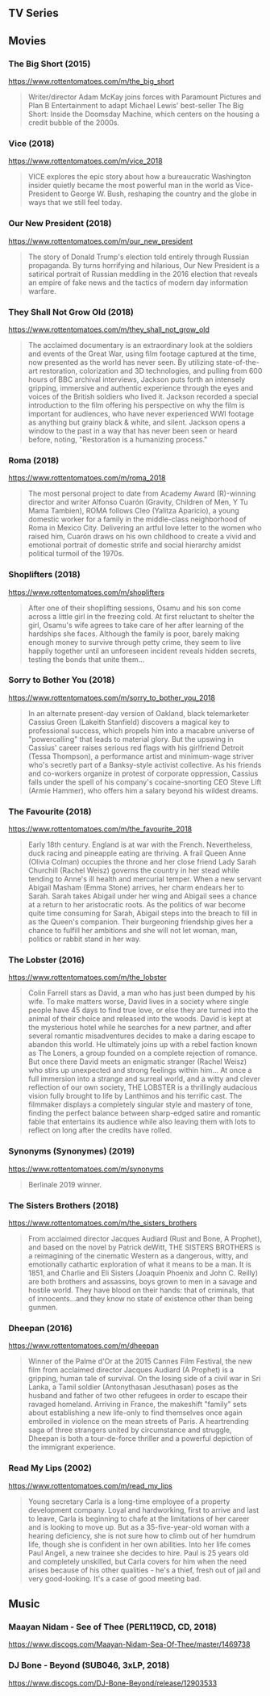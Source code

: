 ## TV Series

## Movies

### The Big Short (2015)
https://www.rottentomatoes.com/m/the_big_short

> Writer/director Adam McKay joins forces with Paramount Pictures and Plan B Entertainment to adapt Michael Lewis' best-seller The Big Short: Inside the Doomsday Machine, which centers on the housing a credit bubble of the 2000s.

### Vice (2018)
https://www.rottentomatoes.com/m/vice_2018

> VICE explores the epic story about how a bureaucratic Washington insider quietly became the most powerful man in the world as Vice-President to George W. Bush, reshaping the country and the globe in ways that we still feel today.

### Our New President (2018)
https://www.rottentomatoes.com/m/our_new_president

> The story of Donald Trump's election told entirely through Russian propaganda. By turns horrifying and hilarious, Our New 
President is a satirical portrait of Russian meddling in the 2016 election that reveals an empire of fake news and the tactics of modern day information warfare.

### They Shall Not Grow Old (2018)
https://www.rottentomatoes.com/m/they_shall_not_grow_old

> The acclaimed documentary is an extraordinary look at the soldiers and events of the Great War, using film footage captured at the time, now presented as the world has never seen. By utilizing state-of-the-art restoration, colorization and 3D technologies, and pulling from 600 hours of BBC archival interviews, Jackson puts forth an intensely gripping, immersive and authentic experience through the eyes and voices of the British soldiers who lived it. Jackson recorded a special introduction to the film offering his perspective on why the film is important for audiences, who have never experienced WWI footage as anything but grainy black & white, and silent. Jackson opens a window to the past in a way that has never been seen or heard before, noting, "Restoration is a humanizing process."

### Roma (2018)
https://www.rottentomatoes.com/m/roma_2018

> The most personal project to date from Academy Award (R)-winning director and writer Alfonso Cuarón (Gravity, Children of Men, Y Tu Mama Tambien), ROMA follows Cleo (Yalitza Aparicio), a young domestic worker for a family in the middle-class neighborhood of Roma in Mexico City. Delivering an artful love letter to the women who raised him, Cuarón draws on his own childhood to create a vivid and emotional portrait of domestic strife and social hierarchy amidst political turmoil of the 1970s.

### Shoplifters (2018)
https://www.rottentomatoes.com/m/shoplifters

> After one of their shoplifting sessions, Osamu and his son come across a little girl in the freezing cold. At first reluctant to shelter the girl, Osamu's wife agrees to take care of her after learning of the hardships she faces. Although the family is poor, barely making enough money to survive through petty crime, they seem to live happily together until an unforeseen incident reveals hidden secrets, testing the bonds that unite them...

### Sorry to Bother You (2018)
https://www.rottentomatoes.com/m/sorry_to_bother_you_2018

> In an alternate present-day version of Oakland, black telemarketer Cassius Green (Lakeith Stanfield) discovers a magical key to professional success, which propels him into a macabre universe of "powercalling" that leads to material glory. But the upswing in Cassius' career raises serious red flags with his girlfriend Detroit (Tessa Thompson), a performance artist and minimum-wage striver who's secretly part of a Banksy-style activist collective. As his friends and co-workers organize in protest of corporate oppression, Cassius falls under the spell of his company's cocaine-snorting CEO Steve Lift (Armie Hammer), who offers him a salary beyond his wildest dreams.

### The Favourite (2018)
https://www.rottentomatoes.com/m/the_favourite_2018

> Early 18th century. England is at war with the French. Nevertheless, duck racing and pineapple eating are thriving. A frail Queen Anne (Olivia Colman) occupies the throne and her close friend Lady Sarah Churchill (Rachel Weisz) governs the country in her stead while tending to Anne's ill health and mercurial temper. When a new servant Abigail Masham (Emma Stone) arrives, her charm endears her to Sarah. Sarah takes Abigail under her wing and Abigail sees a chance at a return to her aristocratic roots. As the politics of war become quite time consuming for Sarah, Abigail steps into the breach to fill in as the Queen's companion. Their burgeoning friendship gives her a chance to fulfill her ambitions and she will not let woman, man, politics or rabbit stand in her way.

### The Lobster (2016)
https://www.rottentomatoes.com/m/the_lobster

> Colin Farrell stars as David, a man who has just been dumped by his wife. To make matters worse, David lives in a society where single people have 45 days to find true love, or else they are turned into the animal of their choice and released into the woods. David is kept at the mysterious hotel while he searches for a new partner, and after several romantic misadventures decides to make a daring escape to abandon this world. He ultimately joins up with a rebel faction known as The Loners, a group founded on a complete rejection of romance. But once there David meets an enigmatic stranger (Rachel Weisz) who stirs up unexpected and strong feelings within him... At once a full immersion into a strange and surreal world, and a witty and clever reflection of our own society, THE LOBSTER is a thrillingly audacious vision fully brought to life by Lanthimos and his terrific cast. The filmmaker displays a completely singular style and mastery of tone, finding the perfect balance between sharp-edged satire and romantic fable that entertains its audience while also leaving them with lots to reflect on long after the credits have rolled.

### Synonyms (Synonymes) (2019)
https://www.rottentomatoes.com/m/synonyms

> Berlinale 2019 winner.

### The Sisters Brothers (2018)
https://www.rottentomatoes.com/m/the_sisters_brothers

> From acclaimed director Jacques Audiard (Rust and Bone, A Prophet), and based on the novel by Patrick deWitt, THE SISTERS BROTHERS is a reimagining of the cinematic Western as a dangerous, witty, and emotionally cathartic exploration of what it means to be a man. It is 1851, and Charlie and Eli Sisters (Joaquin Phoenix and John C. Reilly) are both brothers and assassins, boys grown to men in a savage and hostile world. They have blood on their hands: that of criminals, that of innocents...and they know no state of existence other than being gunmen.

### Dheepan (2016)
https://www.rottentomatoes.com/m/dheepan

> Winner of the Palme d'Or at the 2015 Cannes Film Festival, the new film from acclaimed director Jacques Audiard (A Prophet) is a gripping, human tale of survival. On the losing side of a civil war in Sri Lanka, a Tamil soldier (Antonythasan Jesuthasan) poses as the husband and father of two other refugees in order to escape their ravaged homeland. Arriving in France, the makeshift "family" sets about establishing a new life-only to find themselves once again embroiled in violence on the mean streets of Paris. A heartrending saga of three strangers united by circumstance and struggle, Dheepan is both a tour-de-force thriller and a powerful depiction of the immigrant experience. 

### Read My Lips (2002)
https://www.rottentomatoes.com/m/read_my_lips

> Young secretary Carla is a long-time employee of a property development company. Loyal and hardworking, first to arrive and last to leave, Carla is beginning to chafe at the limitations of her career and is looking to move up. But as a 35-five-year-old woman with a hearing deficiency, she is not sure how to climb out of her humdrum life, though she is confident in her own abilities. Into her life comes Paul Angeli, a new trainee she decides to hire. Paul is 25 years old and completely unskilled, but Carla covers for him when the need arises because of his other qualities - he's a thief, fresh out of jail and very good-looking. It's a case of good meeting bad. 

## Music

### Maayan Nidam - See of Thee (PERL119CD, CD, 2018)
https://www.discogs.com/Maayan-Nidam-Sea-Of-Thee/master/1469738

### DJ Bone - Beyond (SUB046, 3xLP, 2018)
https://www.discogs.com/DJ-Bone-Beyond/release/12903533
